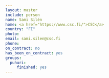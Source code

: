 ```yaml
---
layout: master
include: person
name: Sami Silén
home: <a href="https://www.csc.fi/">CSC</a>
country: "FI"
photo:  
email: sami.silen@csc.fi
phone:
on_contract: no
has_been_on_contract: yes
groups:
  puhuri:
     finished: yes
---
```


